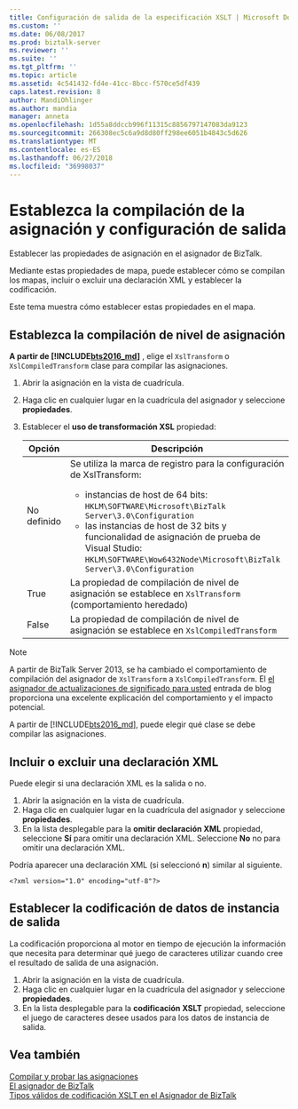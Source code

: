 ```yaml
---
title: Configuración de salida de la especificación XSLT | Microsoft Docs
ms.custom: ''
ms.date: 06/08/2017
ms.prod: biztalk-server
ms.reviewer: ''
ms.suite: ''
ms.tgt_pltfrm: ''
ms.topic: article
ms.assetid: 4c541432-fd4e-41cc-8bcc-f570ce5df439
caps.latest.revision: 8
author: MandiOhlinger
ms.author: mandia
manager: anneta
ms.openlocfilehash: 1d55a8ddccb996f11315c8856797147083da9123
ms.sourcegitcommit: 266308ec5c6a9d8d80ff298ee6051b4843c5d626
ms.translationtype: MT
ms.contentlocale: es-ES
ms.lasthandoff: 06/27/2018
ms.locfileid: "36998037"
---
```

# <a name="set-map-compilation-and-output-settings"></a>Establezca la compilación de la asignación y configuración de salida
Establecer las propiedades de asignación en el asignador de BizTalk. 

Mediante estas propiedades de mapa, puede establecer cómo se compilan los mapas, incluir o excluir una declaración XML y establecer la codificación. 

Este tema muestra cómo establecer estas propiedades en el mapa.

## <a name="set-the-map-level-compilation"></a>Establezca la compilación de nivel de asignación

**A partir de [!INCLUDE[bts2016_md](../includes/bts2016-md.md)]** , elige el `XslTransform` o `XslCompiledTransform` clase para compilar las asignaciones. 

1. Abrir la asignación en la vista de cuadrícula.
2. Haga clic en cualquier lugar en la cuadrícula del asignador y seleccione **propiedades**.  
3. Establecer el **uso de transformación XSL** propiedad: 

    | Opción | Descripción |
    | --- | --- |
    | No definido | Se utiliza la marca de registro para la configuración de XslTransform: <ul><li>instancias de host de 64 bits: `HKLM\SOFTWARE\Microsoft\BizTalk Server\3.0\Configuration`</li><li>las instancias de host de 32 bits y funcionalidad de asignación de prueba de Visual Studio: `HKLM\SOFTWARE\Wow6432Node\Microsoft\BizTalk Server\3.0\Configuration`</li></ul> | 
    | True | La propiedad de compilación de nivel de asignación se establece en `XslTransform` (comportamiento heredado) | 
    | False | La propiedad de compilación de nivel de asignación se establece en `XslCompiledTransform` | 

> [!NOTE]
> A partir de BizTalk Server 2013, se ha cambiado el comportamiento de compilación del asignador de `XslTransform` a `XslCompiledTransform`. El [el asignador de actualizaciones de significado para usted](http://www.quicklearn.com/blog/2013/05/24/what-the-biztalk-server-2013-mapper-updates-mean-for-you/) entrada de blog proporciona una excelente explicación del comportamiento y el impacto potencial. 
> 
> A partir de [!INCLUDE[bts2016_md](../includes/bts2016-md.md)], puede elegir qué clase se debe compilar las asignaciones. 
  
## <a name="include-or-exclude-an-xml-declaration"></a>Incluir o excluir una declaración XML  
Puede elegir si una declaración XML es la salida o no. 

1. Abrir la asignación en la vista de cuadrícula.
2. Haga clic en cualquier lugar en la cuadrícula del asignador y seleccione **propiedades**.  
3. En la lista desplegable para la **omitir declaración XML** propiedad, seleccione **Sí** para omitir una declaración XML. Seleccione **No** no para omitir una declaración XML.  

Podría aparecer una declaración XML (si seleccionó **n**) similar al siguiente.  
  
```  
<?xml version="1.0" encoding="utf-8"?>  
```  
  
## <a name="set-encoding-for-output-instance-data"></a>Establecer la codificación de datos de instancia de salida  
La codificación proporciona al motor en tiempo de ejecución la información que necesita para determinar qué juego de caracteres utilizar cuando cree el resultado de salida de una asignación.  
   
1. Abrir la asignación en la vista de cuadrícula.
2. Haga clic en cualquier lugar en la cuadrícula del asignador y seleccione **propiedades**.    
3.  En la lista desplegable para la **codificación XSLT** propiedad, seleccione el juego de caracteres desee usados para los datos de instancia de salida.  
  
## <a name="see-also"></a>Vea también  
 [Compilar y probar las asignaciones](../core/compiling-and-testing-maps.md)   
 [El asignador de BizTalk](../core/using-biztalk-mapper.md)   
 [Tipos válidos de codificación XSLT en el Asignador de BizTalk](../core/valid-biztalk-mapper-xslt-encoding-types.md)